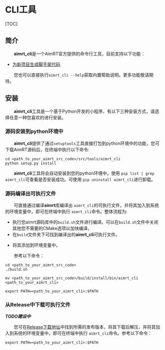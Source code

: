 
# CLI工具

[TOC]


## 简介

&emsp;&emsp;**aimrt_cli**是一个AimRT官方提供的命令行工具，目前支持以下功能：

- [为新项目生成脚手架代码](./gen_prj.md)

&emsp;&emsp;您也可以直接执行`aimrt_cli --help`获取内置帮助说明。更多功能敬请期待。


## 安装
&emsp;&emsp;**aimrt_cli**工具是一个基于Python开发的小程序，有以下三种安装方式，请选择任意一种您喜欢的进行安装。


### 源码安装到python环境中
&emsp;&emsp;**aimrt_cli**提供了通过`setuptools`工具直接打包到python环境中的功能，您可下载AimRT源码后，在终端中执行以下命令:
```
cd <path_to_your_aimrt_src_code>/src/tools/aimrt_cli
python setup.py install
```
&emsp;&emsp;**aimrt_cli**工具将会自动安装到您的python环境中。使用 `pip list | grep aimrt_cli`可查看是否安装成功。可使用 `pip uninstall aimrt_cli`进行卸载。


### 源码编译出可执行文件
&emsp;&emsp;可直接通过编译**aimrt**库编译出 `aimrt_cli`的可执行文件，并将其加入到系统的环境变量中，即可在终端中执行 `aimrt_cli`命令。整体流程为:
- 执行您aimrt源码库中的`build.sh`文件进行编译。可以在`build.sh`文件中关闭其他您不需要的CMake选项以加快编译。
- 在`build`文件夹下可找到编译出的**aimrt_cli**可执行文件。
+ 将其添加到环境变量中。

&emsp;&emsp;参考以下命令：
```
cd <path_to_your_aimrt_src_code>
./build.sh

mv <path_to_your_aimrt_src_code>/build/install/bin/aimrt_cli <path_to_your_aimrt_cli>

export PATH=<path_to_your_aimrt_cli>:$PATH
```


### 从Release中下载可执行文件

***TODO建设中***

&emsp;&emsp;您可在[Release下载地址]()中找到所需的发布版本，将其下载后解压，并将其加入到系统的环境变量中，即可在终端中执行 `aimrt_cli`命令。参考以下命令：
```
export PATH=<path_to_your_aimrt_cli>:$PATH
```
